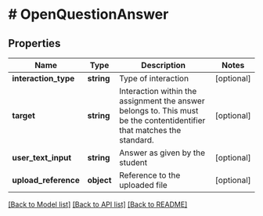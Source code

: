 # # OpenQuestionAnswer

## Properties

Name | Type | Description | Notes
------------ | ------------- | ------------- | -------------
**interaction_type** | **string** | Type of interaction | [optional] 
**target** | **string** | Interaction within the assignment the answer belongs to. This must be the contentidentifier that matches the standard. | [optional] 
**user_text_input** | **string** | Answer as given by the student | [optional] 
**upload_reference** | **object** | Reference to the uploaded file | [optional] 

[[Back to Model list]](../../README.md#documentation-for-models) [[Back to API list]](../../README.md#documentation-for-api-endpoints) [[Back to README]](../../README.md)


